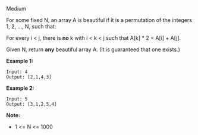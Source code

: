 Medium

For some fixed N, an array A is beautiful if it is a permutation of the integers 1, 2, ..., N, such that:

For every i < j, there is **no** k with i < k < j such that A[k] * 2 = A[i] + A[j].

Given N, return **any** beautiful array A.  (It is guaranteed that one exists.)

 

**Example 1:**
```
Input: 4
Output: [2,1,4,3]
```
**Example 2:**
```
Input: 5
Output: [3,1,2,5,4]
```

**Note:**

- 1 <= N <= 1000
